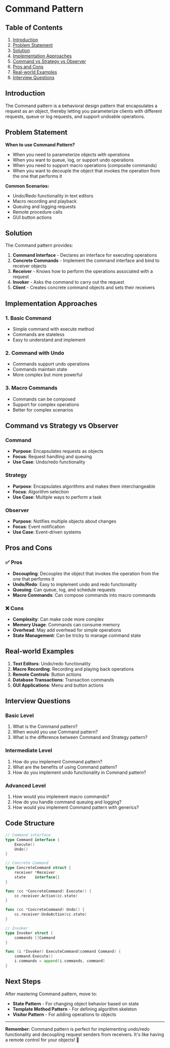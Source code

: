 # Command Pattern

## Table of Contents
1. [Introduction](#introduction)
2. [Problem Statement](#problem-statement)
3. [Solution](#solution)
4. [Implementation Approaches](#implementation-approaches)
5. [Command vs Strategy vs Observer](#command-vs-strategy-vs-observer)
6. [Pros and Cons](#pros-and-cons)
7. [Real-world Examples](#real-world-examples)
8. [Interview Questions](#interview-questions)

## Introduction

The Command pattern is a behavioral design pattern that encapsulates a request as an object, thereby letting you parameterize clients with different requests, queue or log requests, and support undoable operations.

## Problem Statement

**When to use Command Pattern?**
- When you need to parameterize objects with operations
- When you want to queue, log, or support undo operations
- When you need to support macro operations (composite commands)
- When you want to decouple the object that invokes the operation from the one that performs it

**Common Scenarios:**
- Undo/Redo functionality in text editors
- Macro recording and playback
- Queuing and logging requests
- Remote procedure calls
- GUI button actions

## Solution

The Command pattern provides:
1. **Command Interface** - Declares an interface for executing operations
2. **Concrete Commands** - Implement the command interface and bind to receiver objects
3. **Receiver** - Knows how to perform the operations associated with a request
4. **Invoker** - Asks the command to carry out the request
5. **Client** - Creates concrete command objects and sets their receivers

## Implementation Approaches

### 1. Basic Command
- Simple command with execute method
- Commands are stateless
- Easy to understand and implement

### 2. Command with Undo
- Commands support undo operations
- Commands maintain state
- More complex but more powerful

### 3. Macro Commands
- Commands can be composed
- Support for complex operations
- Better for complex scenarios

## Command vs Strategy vs Observer

### Command
- **Purpose**: Encapsulates requests as objects
- **Focus**: Request handling and queuing
- **Use Case**: Undo/redo functionality

### Strategy
- **Purpose**: Encapsulates algorithms and makes them interchangeable
- **Focus**: Algorithm selection
- **Use Case**: Multiple ways to perform a task

### Observer
- **Purpose**: Notifies multiple objects about changes
- **Focus**: Event notification
- **Use Case**: Event-driven systems

## Pros and Cons

### ✅ Pros
- **Decoupling**: Decouples the object that invokes the operation from the one that performs it
- **Undo/Redo**: Easy to implement undo and redo functionality
- **Queuing**: Can queue, log, and schedule requests
- **Macro Commands**: Can compose commands into macro commands

### ❌ Cons
- **Complexity**: Can make code more complex
- **Memory Usage**: Commands can consume memory
- **Overhead**: May add overhead for simple operations
- **State Management**: Can be tricky to manage command state

## Real-world Examples

1. **Text Editors**: Undo/redo functionality
2. **Macro Recording**: Recording and playing back operations
3. **Remote Controls**: Button actions
4. **Database Transactions**: Transaction commands
5. **GUI Applications**: Menu and button actions

## Interview Questions

### Basic Level
1. What is the Command pattern?
2. When would you use Command pattern?
3. What is the difference between Command and Strategy pattern?

### Intermediate Level
1. How do you implement Command pattern?
2. What are the benefits of using Command pattern?
3. How do you implement undo functionality in Command pattern?

### Advanced Level
1. How would you implement macro commands?
2. How do you handle command queuing and logging?
3. How would you implement Command pattern with generics?

## Code Structure

```go
// Command interface
type Command interface {
    Execute()
    Undo()
}

// Concrete Command
type ConcreteCommand struct {
    receiver *Receiver
    state    interface{}
}

func (cc *ConcreteCommand) Execute() {
    cc.receiver.Action(cc.state)
}

func (cc *ConcreteCommand) Undo() {
    cc.receiver.UndoAction(cc.state)
}

// Invoker
type Invoker struct {
    commands []Command
}

func (i *Invoker) ExecuteCommand(command Command) {
    command.Execute()
    i.commands = append(i.commands, command)
}
```

## Next Steps

After mastering Command pattern, move to:
- **State Pattern** - For changing object behavior based on state
- **Template Method Pattern** - For defining algorithm skeleton
- **Visitor Pattern** - For adding operations to objects

---

**Remember**: Command pattern is perfect for implementing undo/redo functionality and decoupling request senders from receivers. It's like having a remote control for your objects! 🚀
